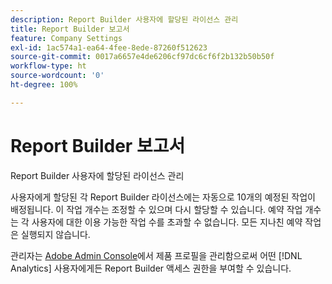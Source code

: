 ```yaml
---
description: Report Builder 사용자에 할당된 라이선스 관리
title: Report Builder 보고서
feature: Company Settings
exl-id: 1ac574a1-ea64-4fee-8ede-87260f512623
source-git-commit: 0017a6657e4de6206cf97dc6cf6f2b132b50b50f
workflow-type: ht
source-wordcount: '0'
ht-degree: 100%

---
```


# Report Builder 보고서

Report Builder 사용자에 할당된 라이선스 관리

사용자에게 할당된 각 Report Builder 라이선스에는 자동으로 10개의 예정된 작업이 배정됩니다. 이 작업 개수는 조정할 수 있으며 다시 할당할 수 있습니다. 예약 작업 개수는 각 사용자에 대한 이용 가능한 작업 수를 초과할 수 없습니다. 모든 지나친 예약 작업은 실행되지 않습니다.

관리자는 [Adobe Admin Console](/help/admin/admin-console/home.md)에서 제품 프로필을 관리함으로써 어떤 [!DNL Analytics] 사용자에게든 Report Builder 액세스 권한을 부여할 수 있습니다.
